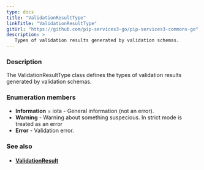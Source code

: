 ```yaml
---
type: docs
title: "ValidationResultType"
linkTitle: "ValidationResultType"
gitUrl: "https://github.com/pip-services3-go/pip-services3-commons-go"
description: >
   Types of validation results generated by validation schemas.
---
```


### Description

The ValidationResultType class defines the types of validation results generated by validation schemas.

### Enumeration members

- **Information** = iota - General information (not an error).
- **Warning** - Warning about something suspecious. In strict mode is treated as an error
- **Error** - Validation error.

### See also
- #### [ValidationResult](../validation_result)
